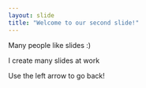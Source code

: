 ```yaml
---
layout: slide
title: "Welcome to our second slide!"
---
```

Many people like slides :)

I create many slides at work

Use the left arrow to go back!
